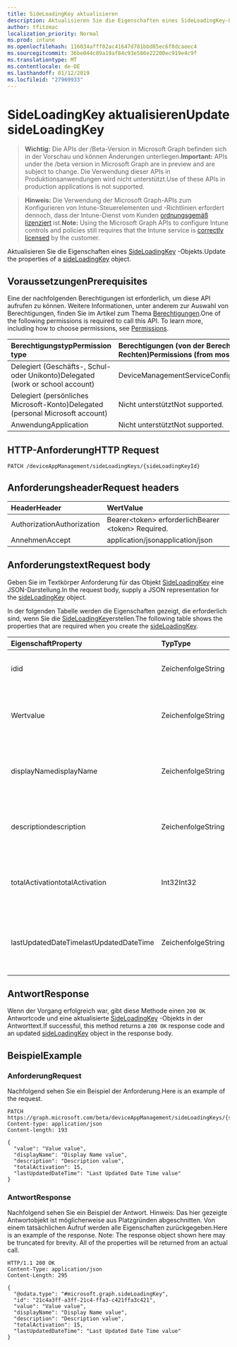 ```yaml
---
title: SideLoadingKey aktualisieren
description: Aktualisieren Sie die Eigenschaften eines SideLoadingKey-Objekts.
author: tfitzmac
localization_priority: Normal
ms.prod: intune
ms.openlocfilehash: 116034afff02ac41647d781bbd85ec6f8dcaeec4
ms.sourcegitcommit: 36be044c89a19af84c93e586e22200ec919e4c9f
ms.translationtype: MT
ms.contentlocale: de-DE
ms.lasthandoff: 01/12/2019
ms.locfileid: "27969933"
---
```

# <a name="update-sideloadingkey"></a><span data-ttu-id="12ed3-103">SideLoadingKey aktualisieren</span><span class="sxs-lookup"><span data-stu-id="12ed3-103">Update sideLoadingKey</span></span>

> <span data-ttu-id="12ed3-104">**Wichtig:** Die APIs der /Beta-Version in Microsoft Graph befinden sich in der Vorschau und können Änderungen unterliegen.</span><span class="sxs-lookup"><span data-stu-id="12ed3-104">**Important:** APIs under the /beta version in Microsoft Graph are in preview and are subject to change.</span></span> <span data-ttu-id="12ed3-105">Die Verwendung dieser APIs in Produktionsanwendungen wird nicht unterstützt.</span><span class="sxs-lookup"><span data-stu-id="12ed3-105">Use of these APIs in production applications is not supported.</span></span>

> <span data-ttu-id="12ed3-106">**Hinweis:** Die Verwendung der Microsoft Graph-APIs zum Konfigurieren von Intune-Steuerelementen und -Richtlinien erfordert dennoch, dass der Intune-Dienst vom Kunden [ordnungsgemäß lizenziert](https://go.microsoft.com/fwlink/?linkid=839381) ist.</span><span class="sxs-lookup"><span data-stu-id="12ed3-106">**Note:** Using the Microsoft Graph APIs to configure Intune controls and policies still requires that the Intune service is [correctly licensed](https://go.microsoft.com/fwlink/?linkid=839381) by the customer.</span></span>

<span data-ttu-id="12ed3-107">Aktualisieren Sie die Eigenschaften eines [SideLoadingKey](../resources/intune-onboarding-sideloadingkey.md) -Objekts.</span><span class="sxs-lookup"><span data-stu-id="12ed3-107">Update the properties of a [sideLoadingKey](../resources/intune-onboarding-sideloadingkey.md) object.</span></span>
## <a name="prerequisites"></a><span data-ttu-id="12ed3-108">Voraussetzungen</span><span class="sxs-lookup"><span data-stu-id="12ed3-108">Prerequisites</span></span>
<span data-ttu-id="12ed3-p102">Eine der nachfolgenden Berechtigungen ist erforderlich, um diese API aufrufen zu können. Weitere Informationen, unter anderem zur Auswahl von Berechtigungen, finden Sie im Artikel zum Thema [Berechtigungen](/graph/permissions-reference).</span><span class="sxs-lookup"><span data-stu-id="12ed3-p102">One of the following permissions is required to call this API. To learn more, including how to choose permissions, see [Permissions](/graph/permissions-reference).</span></span>

|<span data-ttu-id="12ed3-111">Berechtigungstyp</span><span class="sxs-lookup"><span data-stu-id="12ed3-111">Permission type</span></span>|<span data-ttu-id="12ed3-112">Berechtigungen (von der Berechtigung mit den meisten Rechten zu der mit den wenigsten Rechten)</span><span class="sxs-lookup"><span data-stu-id="12ed3-112">Permissions (from most to least privileged)</span></span>|
|:---|:---|
|<span data-ttu-id="12ed3-113">Delegiert (Geschäfts-, Schul- oder Unikonto)</span><span class="sxs-lookup"><span data-stu-id="12ed3-113">Delegated (work or school account)</span></span>|<span data-ttu-id="12ed3-114">DeviceManagementServiceConfig.ReadWrite.All</span><span class="sxs-lookup"><span data-stu-id="12ed3-114">DeviceManagementServiceConfig.ReadWrite.All</span></span>|
|<span data-ttu-id="12ed3-115">Delegiert (persönliches Microsoft-Konto)</span><span class="sxs-lookup"><span data-stu-id="12ed3-115">Delegated (personal Microsoft account)</span></span>|<span data-ttu-id="12ed3-116">Nicht unterstützt</span><span class="sxs-lookup"><span data-stu-id="12ed3-116">Not supported.</span></span>|
|<span data-ttu-id="12ed3-117">Anwendung</span><span class="sxs-lookup"><span data-stu-id="12ed3-117">Application</span></span>|<span data-ttu-id="12ed3-118">Nicht unterstützt</span><span class="sxs-lookup"><span data-stu-id="12ed3-118">Not supported.</span></span>|

## <a name="http-request"></a><span data-ttu-id="12ed3-119">HTTP-Anforderung</span><span class="sxs-lookup"><span data-stu-id="12ed3-119">HTTP Request</span></span>
<!-- {
  "blockType": "ignored"
}
-->
``` http
PATCH /deviceAppManagement/sideLoadingKeys/{sideLoadingKeyId}
```

## <a name="request-headers"></a><span data-ttu-id="12ed3-120">Anforderungsheader</span><span class="sxs-lookup"><span data-stu-id="12ed3-120">Request headers</span></span>
|<span data-ttu-id="12ed3-121">Header</span><span class="sxs-lookup"><span data-stu-id="12ed3-121">Header</span></span>|<span data-ttu-id="12ed3-122">Wert</span><span class="sxs-lookup"><span data-stu-id="12ed3-122">Value</span></span>|
|:---|:---|
|<span data-ttu-id="12ed3-123">Authorization</span><span class="sxs-lookup"><span data-stu-id="12ed3-123">Authorization</span></span>|<span data-ttu-id="12ed3-124">Bearer&lt;token&gt; erforderlich</span><span class="sxs-lookup"><span data-stu-id="12ed3-124">Bearer &lt;token&gt; Required.</span></span>|
|<span data-ttu-id="12ed3-125">Annehmen</span><span class="sxs-lookup"><span data-stu-id="12ed3-125">Accept</span></span>|<span data-ttu-id="12ed3-126">application/json</span><span class="sxs-lookup"><span data-stu-id="12ed3-126">application/json</span></span>|

## <a name="request-body"></a><span data-ttu-id="12ed3-127">Anforderungstext</span><span class="sxs-lookup"><span data-stu-id="12ed3-127">Request body</span></span>
<span data-ttu-id="12ed3-128">Geben Sie im Textkörper Anforderung für das Objekt [SideLoadingKey](../resources/intune-onboarding-sideloadingkey.md) eine JSON-Darstellung.</span><span class="sxs-lookup"><span data-stu-id="12ed3-128">In the request body, supply a JSON representation for the [sideLoadingKey](../resources/intune-onboarding-sideloadingkey.md) object.</span></span>

<span data-ttu-id="12ed3-129">In der folgenden Tabelle werden die Eigenschaften gezeigt, die erforderlich sind, wenn Sie die [SideLoadingKey](../resources/intune-onboarding-sideloadingkey.md)erstellen.</span><span class="sxs-lookup"><span data-stu-id="12ed3-129">The following table shows the properties that are required when you create the [sideLoadingKey](../resources/intune-onboarding-sideloadingkey.md).</span></span>

|<span data-ttu-id="12ed3-130">Eigenschaft</span><span class="sxs-lookup"><span data-stu-id="12ed3-130">Property</span></span>|<span data-ttu-id="12ed3-131">Typ</span><span class="sxs-lookup"><span data-stu-id="12ed3-131">Type</span></span>|<span data-ttu-id="12ed3-132">Beschreibung</span><span class="sxs-lookup"><span data-stu-id="12ed3-132">Description</span></span>|
|:---|:---|:---|
|<span data-ttu-id="12ed3-133">id</span><span class="sxs-lookup"><span data-stu-id="12ed3-133">id</span></span>|<span data-ttu-id="12ed3-134">Zeichenfolge</span><span class="sxs-lookup"><span data-stu-id="12ed3-134">String</span></span>|<span data-ttu-id="12ed3-135">Seite laden wichtige eindeutigen Bezeichner ab.</span><span class="sxs-lookup"><span data-stu-id="12ed3-135">Side Loading Key Unique Id.</span></span>|
|<span data-ttu-id="12ed3-136">Wert</span><span class="sxs-lookup"><span data-stu-id="12ed3-136">value</span></span>|<span data-ttu-id="12ed3-137">Zeichenfolge</span><span class="sxs-lookup"><span data-stu-id="12ed3-137">String</span></span>|<span data-ttu-id="12ed3-138">Seite Laden von Schlüssel-Wert ist es 5 x 5-Wert durch Hiphens getrennt.</span><span class="sxs-lookup"><span data-stu-id="12ed3-138">Side Loading Key Value, it is 5x5 value, seperated by hiphens.</span></span>|
|<span data-ttu-id="12ed3-139">displayName</span><span class="sxs-lookup"><span data-stu-id="12ed3-139">displayName</span></span>|<span data-ttu-id="12ed3-140">Zeichenfolge</span><span class="sxs-lookup"><span data-stu-id="12ed3-140">String</span></span>|<span data-ttu-id="12ed3-141">Seite laden Schlüsselname der ITPro Admins angezeigt.</span><span class="sxs-lookup"><span data-stu-id="12ed3-141">Side Loading Key Name displayed to the ITPro Admins.</span></span>|
|<span data-ttu-id="12ed3-142">description</span><span class="sxs-lookup"><span data-stu-id="12ed3-142">description</span></span>|<span data-ttu-id="12ed3-143">Zeichenfolge</span><span class="sxs-lookup"><span data-stu-id="12ed3-143">String</span></span>|<span data-ttu-id="12ed3-144">Seite laden Schlüssel Beschreibung der ITPro Admins angezeigt.</span><span class="sxs-lookup"><span data-stu-id="12ed3-144">Side Loading Key description displayed to the ITPro Admins..</span></span>|
|<span data-ttu-id="12ed3-145">totalActivation</span><span class="sxs-lookup"><span data-stu-id="12ed3-145">totalActivation</span></span>|<span data-ttu-id="12ed3-146">Int32</span><span class="sxs-lookup"><span data-stu-id="12ed3-146">Int32</span></span>|<span data-ttu-id="12ed3-147">Seite laden Key insgesamt Aktivierung der ITPro Admins angezeigt.</span><span class="sxs-lookup"><span data-stu-id="12ed3-147">Side Loading Key Total Activation displayed to the ITPro Admins.</span></span>|
|<span data-ttu-id="12ed3-148">lastUpdatedDateTime</span><span class="sxs-lookup"><span data-stu-id="12ed3-148">lastUpdatedDateTime</span></span>|<span data-ttu-id="12ed3-149">Zeichenfolge</span><span class="sxs-lookup"><span data-stu-id="12ed3-149">String</span></span>|<span data-ttu-id="12ed3-150">Seite laden Schlüssel aktualisiert Datum der letzten die ITPro Admins angezeigt.</span><span class="sxs-lookup"><span data-stu-id="12ed3-150">Side Loading Key Last Updated Date displayed to the ITPro Admins.</span></span>|



## <a name="response"></a><span data-ttu-id="12ed3-151">Antwort</span><span class="sxs-lookup"><span data-stu-id="12ed3-151">Response</span></span>
<span data-ttu-id="12ed3-152">Wenn der Vorgang erfolgreich war, gibt diese Methode einen `200 OK` Antwortcode und eine aktualisierte [SideLoadingKey](../resources/intune-onboarding-sideloadingkey.md) -Objekts in der Antworttext.</span><span class="sxs-lookup"><span data-stu-id="12ed3-152">If successful, this method returns a `200 OK` response code and an updated [sideLoadingKey](../resources/intune-onboarding-sideloadingkey.md) object in the response body.</span></span>

## <a name="example"></a><span data-ttu-id="12ed3-153">Beispiel</span><span class="sxs-lookup"><span data-stu-id="12ed3-153">Example</span></span>
### <a name="request"></a><span data-ttu-id="12ed3-154">Anforderung</span><span class="sxs-lookup"><span data-stu-id="12ed3-154">Request</span></span>
<span data-ttu-id="12ed3-155">Nachfolgend sehen Sie ein Beispiel der Anforderung.</span><span class="sxs-lookup"><span data-stu-id="12ed3-155">Here is an example of the request.</span></span>
``` http
PATCH https://graph.microsoft.com/beta/deviceAppManagement/sideLoadingKeys/{sideLoadingKeyId}
Content-type: application/json
Content-length: 193

{
  "value": "Value value",
  "displayName": "Display Name value",
  "description": "Description value",
  "totalActivation": 15,
  "lastUpdatedDateTime": "Last Updated Date Time value"
}
```

### <a name="response"></a><span data-ttu-id="12ed3-156">Antwort</span><span class="sxs-lookup"><span data-stu-id="12ed3-156">Response</span></span>
<span data-ttu-id="12ed3-p103">Nachfolgend sehen Sie ein Beispiel der Antwort. Hinweis: Das hier gezeigte Antwortobjekt ist möglicherweise aus Platzgründen abgeschnitten. Von einem tatsächlichen Aufruf werden alle Eigenschaften zurückgegeben.</span><span class="sxs-lookup"><span data-stu-id="12ed3-p103">Here is an example of the response. Note: The response object shown here may be truncated for brevity. All of the properties will be returned from an actual call.</span></span>
``` http
HTTP/1.1 200 OK
Content-Type: application/json
Content-Length: 295

{
  "@odata.type": "#microsoft.graph.sideLoadingKey",
  "id": "21c4a3ff-a3ff-21c4-ffa3-c421ffa3c421",
  "value": "Value value",
  "displayName": "Display Name value",
  "description": "Description value",
  "totalActivation": 15,
  "lastUpdatedDateTime": "Last Updated Date Time value"
}
```





